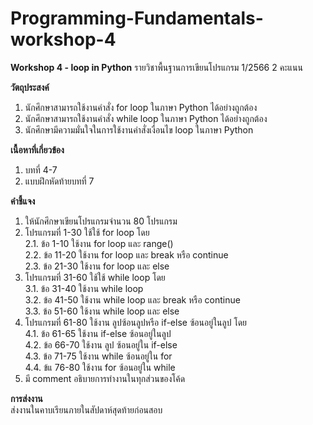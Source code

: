 # Programming-Fundamentals-workshop-4

**Workshop 4 - loop in Python**
รายวิชาพื้นฐานการเขียนโปรแกรม 1/2566
2 คะแนน

**วัตถุประสงค์**
1. นักศึกษาสามารถใช้งานคำสั่ง for loop ในภาษา Python ได้อย่างถูกต้อง
2. นักศึกษาสามารถใช้งานคำสั่ง while loop ในภาษา Python ได้อย่างถูกต้อง
3. นักศึกษามีความมั่นใจในการใช้งานคำสั่งเงื่อนไข loop ในภาษา Python

**เนื้อหาที่เกี่ยวข้อง**
1. บทที่ 4-7
2. แบบฝึกหัดท้ายบทที่ 7

**คำชี้แจง**
1. ให้นักศึกษาเขียนโปรแกรมจำนวน 80 โปรแกรม
2. โปรแกรมที่ 1-30 ใช้ใช้ for loop โดย <br>
   2.1. ข้อ 1-10 ใช้งาน for loop และ range() <br>
   2.2. ข้อ 11-20 ใช้งาน for loop และ break หรือ continue <br>
   2.3. ข้อ 21-30 ใช้งาน for loop และ else <br>
3. โปรแกรมที่ 31-60 ใช้ใช้ while loop โดย <br>
   3.1. ข้อ 31-40 ใช้งาน while loop <br>
   3.2. ข้อ 41-50 ใช้งาน while loop และ break หรือ continue <br>
   3.3. ข้อ 51-60 ใช้งาน while loop และ else <br>
4. โปรแกรมที่ 61-80 ใช้งาน ลูปซ้อนลูปหรือ if-else ซ้อนอยู่ในลูป โดย <br>
   4.1. ข้อ 61-65 ใช้งาน if-else ซ้อนอยู่ในลูป <br>
   4.2. ข้อ 66-70 ใช้งาน ลูป ซ้อนอยู่ใน if-else <br>
   4.3. ข้อ 71-75 ใช้งาน while ซ้อนอยู่ใน for <br>
   4.4. ข้แ 76-80 ใช้งาน for ซ้อนอยู่ใน while <br>
7. มี comment อธิบายการทำงานในทุกส่วนของโค้ด

**การส่งงาน** <br>
ส่งงานในคาบเรียนภายในสัปดาห์สุดท้ายก่อนสอบ
